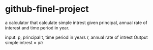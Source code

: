 # github-finel-project
a calculator that calculate simple intrest given principal, annual rate of interest and time period in year.

input:
p, principal
t, time period in years
r, annual rate of intrest
Output
simple intrest = p*t*r
